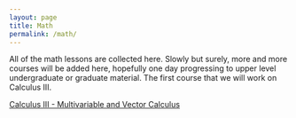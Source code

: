 ```yaml
---
layout: page
title: Math
permalink: /math/
---
```


All of the math lessons are collected here. Slowly but surely, more and more courses will be added here, hopefully one day progressing to upper level undergraduate or graduate material. The first course that we will work on Calculus III.

<a class="page-link" href="/math/calculus-III/">Calculus III - Multivariable and Vector Calculus</a>


